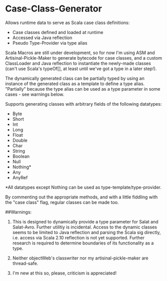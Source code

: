 Case-Class-Generator
=================

Allows runtime data to serve as Scala case class definitions:
* Case classes defined and loaded at runtime
* Accessed via Java reflection
* Pseudo Type-Provider via type alias

Scala Macros are still under development, so for now I'm using ASM and Artisinal-Pickle-Maker to generate bytecode for case classes, and a custom ClassLoader and Java reflection to instantiate the newly-made classes (can't use Scala's typeOf[], at least until we've got a type in a later step!). 

The dynamically generated class can be partially typed by using an instance of the generated class as a template to define a type alias. "Partially" because the type alias can be used as a type parameter in some cases - see warnings below.


Supports generating classes with arbitrary fields of the following datatypes: 

* Byte
* Short
* Int
* Long
* Float
* Double
* Char
* String
* Boolean
* Null
* Nothing*
* Any
* AnyRef

*All datatypes except Nothing can be used as type-template/type-provider.

 By commenting out the appropriate methods, and with a little fiddling with the "case class" flag, regular classes can be made too. 


##Warnings: 
1)  This is designed to dynamically provide a type parameter for Salat and Salat-Avro. Further utilitiy is incidental. Access to the dynamic classes seems to be limited to Java reflection and parsing the Scala sig directly, i.e. access via Scala 2.10 reflection is not yet supported. Further research is required to determine boundaries of its functionality as a type.  

2)  Neither objectWeb's classwriter nor my artisinal-pickle-maker are thread-safe.

3)  I'm new at this so, please, criticism is appreciated!



